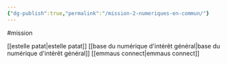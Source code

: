 ```yaml
---
{"dg-publish":true,"permalink":"/mission-2-numeriques-en-commun/"}
---
```


#mission 

[[estelle patat\|estelle patat]]
[[base du numérique d'intérêt général\|base du numérique d'intérêt général]]
[[emmaus connect\|emmaus connect]]
